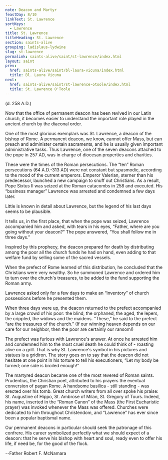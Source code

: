 ```yaml
---
note: Deacon and Martyr
feastDay: 8/10
linkText: St. Lawrence
sortKeys:
  - Lawrence
title: St. Lawrence
titleHeading: St. Lawrence
section: saints-alive
grouping: ladislaus-lydwine
slug: st-lawrence
permalink: saints-alive/saint/st-lawrence/index.html
layout: saint
prev:
  href: saints-alive/saint/bl-laura-vicuna/index.html
  title: Bl. Laura Vicuna
next:
  href: saints-alive/saint/st-lawrence-otoole/index.html
  title: St. Lawrence O'Toole
---
```

(d. 258 A.D.)

Now that the office of permanent deacon has been revived in our Latin church, it becomes easier to understand the important role played in the ancient church by the diaconal order.

One of the most glorious exemplars was St. Lawrence, a deacon of the bishop of Rome. A permanent deacon, we know, cannot offer Mass, but can preach and administer certain sacraments, and he is usually given important administrative tasks. Thus Lawrence, one of the seven deacons attached to the pope in 257 AD, was in charge of diocesan properties and charities.

These were the times of the Roman persecutions. The “ten” Roman persecutions (64 A.D.-313 AD) were not constant but spasmodic, according to the mood of the current emperors. Emperor Valerian, sterner than his predecessor, launched a new campaign to snuff out Christians. As a result, Pope Sixtus II was seized at the Roman catacombs in 258 and executed. His “business manager” Lawrence was arrested and condemned a few days later.

Little is known in detail about Lawrence, but the legend of his last days seems to be plausible.

It tells us, in the first place, that when the pope was seized, Lawrence accompanied him and asked, with tears in his eyes, “Father, where are you going without your deacon?” The pope answered, “You shall follow me in three days.”

Inspired by this prophecy, the deacon prepared for death by distributing among the poor all the church funds he had on hand, even adding to that welfare fund by selling some of the sacred vessels.

When the prefect of Rome learned of this distribution, he concluded that the Christians were very wealthy. So he summoned Lawrence and ordered him to turn over the church's treasures, to be added to the fund supporting the Roman army.

Lawrence asked only for a few days to make an “inventory” of church possessions before he presented them.

When three days were up, the deacon returned to the prefect accompanied by a large crowd of his poor: the blind, the orphaned, the aged, the lepers, the crippled, the widows and the maidens. “These,” he said to the prefect “are the treasures of the church.” (If our winning heaven depends on our care for our neighbor, then the poor are certainly our ransom!)

The prefect was furious with Lawrence's answer. At once he arrested him and condemned him to the most cruel death he could think of - roasting alive on a grill. That is why St. Lawrence's symbol in his pictures and statues is a gridiron. The story goes on to say that the deacon did not hesitate at one point in his torture to tell his executioners, “Let my body be turned; one side is broiled enough!”

The martyred deacon became one of the most revered of Roman saints. Prudentius, the Christian poet, attributed to his prayers the eventual conversion of pagan Rome. A handsome basilica - still standing - was erected over his tomb. Great church writers from all over spoke his praise: St. Augustine of Hippo, St. Ambrose of Milan, St. Gregory of Tours. Indeed, his name, inserted in the “Roman Canon” of the Mass (the First Eucharistic prayer) was invoked whenever the Mass was offered. Churches were dedicated to him throughout Christendom, and “Lawrence” has ever since been a popular baptismal name.

Our permanent deacons in particular should seek the patronage of this confrere. His career symbolized perfectly what we should expect of a deacon: that he serve his bishop with heart and soul, ready even to offer his life, if need be, for the good of the flock.

\--Father Robert F. McNamara